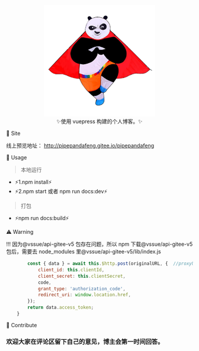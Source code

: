 <p align="center">
<img src="./docs/.vuepress/public/img/panda4.png" width="300"><br>
✨使用 vuepress 构建的个人博客。✨
</p>

🌈 Site

线上预览地址：
<a href="http://pipepandafeng.gitee.io/pipepandafeng" target="_blank">http://pipepandafeng.gitee.io/pipepandafeng</a>

🦄 Usage

> 本地运行

- ⚡1.npm install⚡
- ⚡2.npm start 或者 npm run docs:dev⚡

> 打包

- ⚡npm run docs:build⚡

⚠️ Warning

!!! 因为@vssue/api-gitee-v5 包存在问题，所以 npm 下载@vssue/api-gitee-v5 包后，需要去 node_modules 里@vssue/api-gitee-v5/lib/index.js

```js
        const { data } = await this.$http.post(originalURL, {  //proxyURL换为originalURL
            client_id: this.clientId,
            client_secret: this.clientSecret,
            code,
            grant_type: 'authorization_code',
            redirect_uri: window.location.href,
        });
        return data.access_token;
    }
```

🧱 Contribute

<h3>欢迎大家在评论区留下自己的意见，博主会第一时间回答。</h3>
